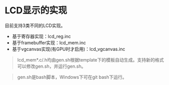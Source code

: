 # LCD显示的实现

目前支持3类不同的LCD实现。

* 基于寄存器实现：lcd\_reg.inc 
* 基于framebuffer实现：lcd\_mem.inc  
* 基于vgcanvas实现(有GPU时才启用)：lcd\_vgcanvas.inc

> lcd\_mem\*.c/.h均由gen.sh根据template下的模板自动生成。支持新的格式可以修改gen.sh，并运行gen.sh。

> gen.sh是bash脚本，Windows下可在git bash下运行。
